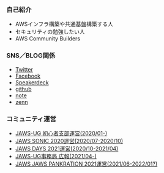 ### 自己紹介
- AWSインフラ構築や共通基盤構築する人
- セキュリティの勉強したい人
- AWS Community Builders

### SNS／BLOG関係
- [Twitter](https://twitter.com/OutputSeq)
- [Facebook](https://www.facebook.com/shigeru.oda.9/)
- [Speakerdeck](https://speakerdeck.com/shigeruoda)
- [github](https://github.com/shigeru-oda/)
- [note](https://note.com/shigeru_oda)
- [zenn](https://zenn.dev/shigeru_oda/)


### コミュニティ運営
- [JAWS-UG 初心者支部運営(2020/01-)](https://jawsug-bgnr.connpass.com)
- [JAWS SONIC 2020運営(2020/07-2020/10)](https://jawssonic2020.jaws-ug.jp)
- [JAWS DAYS 2021運営(2020/10-2021/04)](https://jawsdays2021.jaws-ug.jp)
- [JAWS-UG事務局 広報(2021/04-)](https://jaws-ug.jp/)
- [JAWS JAWS PANKRATION 2021運営(2021/06-2022/01?)](https://jawspankration2021.jaws-ug.jp/)

<!--
**shigeru-oda/shigeru-oda** is a ✨ _special_ ✨ repository because its `README.md` (this file) appears on your GitHub profile.

Here are some ideas to get you started:

- 🔭 I’m currently working on ...
- 🌱 I’m currently learning ...
- 👯 I’m looking to collaborate on ...
- 🤔 I’m looking for help with ...
- 💬 Ask me about ...
- 📫 How to reach me: ...
- 😄 Pronouns: ...
- ⚡ Fun fact: ...
-->
